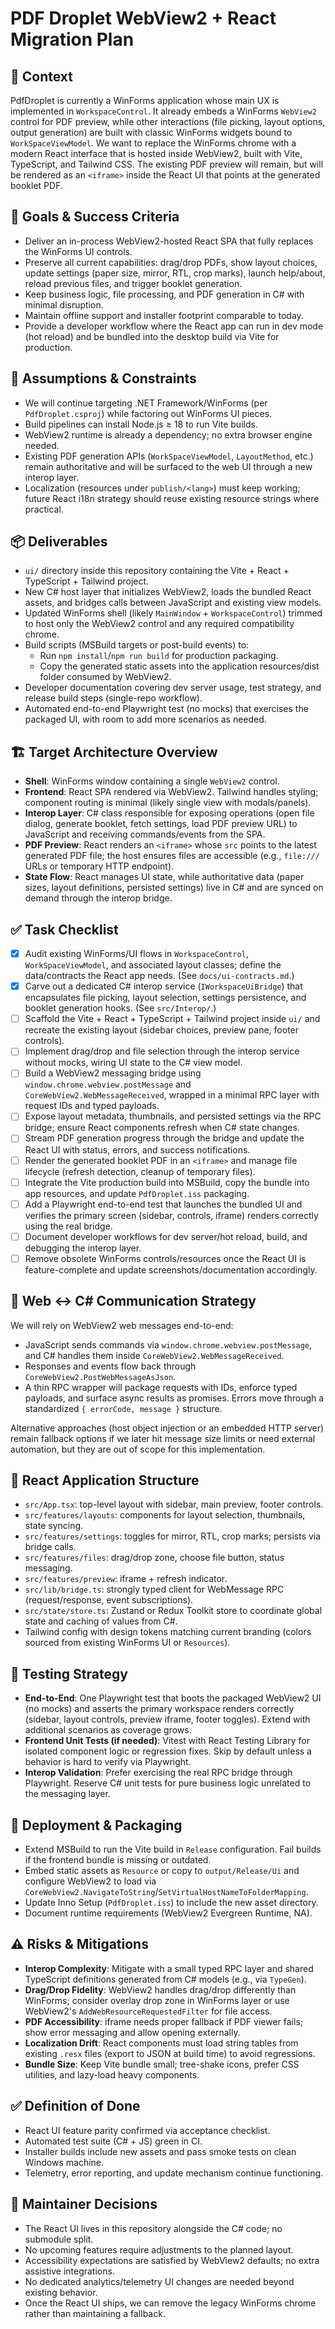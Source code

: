 # PDF Droplet WebView2 + React Migration Plan

## 🧭 Context

PdfDroplet is currently a WinForms application whose main UX is implemented in `WorkspaceControl`. It already embeds a WinForms `WebView2` control for PDF preview, while other interactions (file picking, layout options, output generation) are built with classic WinForms widgets bound to `WorkSpaceViewModel`. We want to replace the WinForms chrome with a modern React interface that is hosted inside WebView2, built with Vite, TypeScript, and Tailwind CSS. The existing PDF preview will remain, but will be rendered as an `<iframe>` inside the React UI that points at the generated booklet PDF.

## 🎯 Goals & Success Criteria

- Deliver an in-process WebView2-hosted React SPA that fully replaces the WinForms UI controls.
- Preserve all current capabilities: drag/drop PDFs, show layout choices, update settings (paper size, mirror, RTL, crop marks), launch help/about, reload previous files, and trigger booklet generation.
- Keep business logic, file processing, and PDF generation in C# with minimal disruption.
- Maintain offline support and installer footprint comparable to today.
- Provide a developer workflow where the React app can run in dev mode (hot reload) and be bundled into the desktop build via Vite for production.

## 🔧 Assumptions & Constraints

- We will continue targeting .NET Framework/WinForms (per `PdfDroplet.csproj`) while factoring out WinForms UI pieces.
- Build pipelines can install Node.js ≥ 18 to run Vite builds.
- WebView2 runtime is already a dependency; no extra browser engine needed.
- Existing PDF generation APIs (`WorkSpaceViewModel`, `LayoutMethod`, etc.) remain authoritative and will be surfaced to the web UI through a new interop layer.
- Localization (resources under `publish/<lang>`) must keep working; future React i18n strategy should reuse existing resource strings where practical.

## 📦 Deliverables

- `ui/` directory inside this repository containing the Vite + React + TypeScript + Tailwind project.
- New C# host layer that initializes WebView2, loads the bundled React assets, and bridges calls between JavaScript and existing view models.
- Updated WinForms shell (likely `MainWindow` + `WorkspaceControl`) trimmed to host only the WebView2 control and any required compatibility chrome.
- Build scripts (MSBuild targets or post-build events) to:
  - Run `npm install`/`npm run build` for production packaging.
  - Copy the generated static assets into the application resources/dist folder consumed by WebView2.
- Developer documentation covering dev server usage, test strategy, and release build steps (single-repo workflow).
- Automated end-to-end Playwright test (no mocks) that exercises the packaged UI, with room to add more scenarios as needed.

## 🏗️ Target Architecture Overview

- **Shell**: WinForms window containing a single `WebView2` control.
- **Frontend**: React SPA rendered via WebView2. Tailwind handles styling; component routing is minimal (likely single view with modals/panels).
- **Interop Layer**: C# class responsible for exposing operations (open file dialog, generate booklet, fetch settings, load PDF preview URL) to JavaScript and receiving commands/events from the SPA.
- **PDF Preview**: React renders an `<iframe>` whose `src` points to the latest generated PDF file; the host ensures files are accessible (e.g., `file:///` URLs or temporary HTTP endpoint).
- **State Flow**: React manages UI state, while authoritative data (paper sizes, layout definitions, persisted settings) live in C# and are synced on demand through the interop bridge.

## ✅ Task Checklist

- [x] Audit existing WinForms/UI flows in `WorkspaceControl`, `WorkSpaceViewModel`, and associated layout classes; define the data/contracts the React app needs. (See `docs/ui-contracts.md`.)
- [x] Carve out a dedicated C# interop service (`IWorkspaceUiBridge`) that encapsulates file picking, layout selection, settings persistence, and booklet generation hooks. (See `src/Interop/`.)
- [ ] Scaffold the Vite + React + TypeScript + Tailwind project inside `ui/` and recreate the existing layout (sidebar choices, preview pane, footer controls).
- [ ] Implement drag/drop and file selection through the interop service without mocks, wiring UI state to the C# view model.
- [ ] Build a WebView2 messaging bridge using `window.chrome.webview.postMessage` and `CoreWebView2.WebMessageReceived`, wrapped in a minimal RPC layer with request IDs and typed payloads.
- [ ] Expose layout metadata, thumbnails, and persisted settings via the RPC bridge; ensure React components refresh when C# state changes.
- [ ] Stream PDF generation progress through the bridge and update the React UI with status, errors, and success notifications.
- [ ] Render the generated booklet PDF in an `<iframe>` and manage file lifecycle (refresh detection, cleanup of temporary files).
- [ ] Integrate the Vite production build into MSBuild, copy the bundle into app resources, and update `PdfDroplet.iss` packaging.
- [ ] Add a Playwright end-to-end test that launches the bundled UI and verifies the primary screen (sidebar, controls, iframe) renders correctly using the real bridge.
- [ ] Document developer workflows for dev server/hot reload, build, and debugging the interop layer.
- [ ] Remove obsolete WinForms controls/resources once the React UI is feature-complete and update screenshots/documentation accordingly.

## 🔌 Web ↔ C# Communication Strategy

We will rely on WebView2 web messages end-to-end:

- JavaScript sends commands via `window.chrome.webview.postMessage`, and C# handles them inside `CoreWebView2.WebMessageReceived`.
- Responses and events flow back through `CoreWebView2.PostWebMessageAsJson`.
- A thin RPC wrapper will package requests with IDs, enforce typed payloads, and surface async results as promises. Errors move through a standardized `{ errorCode, message }` structure.

Alternative approaches (host object injection or an embedded HTTP server) remain fallback options if we later hit message size limits or need external automation, but they are out of scope for this implementation.

## 🧱 React Application Structure

- `src/App.tsx`: top-level layout with sidebar, main preview, footer controls.
- `src/features/layouts`: components for layout selection, thumbnails, state syncing.
- `src/features/settings`: toggles for mirror, RTL, crop marks; persists via bridge calls.
- `src/features/files`: drag/drop zone, choose file button, status messaging.
- `src/features/preview`: iframe + refresh indicator.
- `src/lib/bridge.ts`: strongly typed client for WebMessage RPC (request/response, event subscriptions).
- `src/state/store.ts`: Zustand or Redux Toolkit store to coordinate global state and caching of values from C#.
- Tailwind config with design tokens matching current branding (colors sourced from existing WinForms UI or `Resources`).

## 🧪 Testing Strategy

- **End-to-End**: One Playwright test that boots the packaged WebView2 UI (no mocks) and asserts the primary workspace renders correctly (sidebar, layout controls, preview iframe, footer toggles). Extend with additional scenarios as coverage grows.
- **Frontend Unit Tests (if needed)**: Vitest with React Testing Library for isolated component logic or regression fixes. Skip by default unless a behavior is hard to verify via Playwright.
- **Interop Validation**: Prefer exercising the real RPC bridge through Playwright. Reserve C# unit tests for pure business logic unrelated to the messaging layer.

## 🚢 Deployment & Packaging

- Extend MSBuild to run the Vite build in `Release` configuration. Fail builds if the frontend bundle is missing or outdated.
- Embed static assets as `Resource` or copy to `output/Release/Ui` and configure WebView2 to load via `CoreWebView2.NavigateToString`/`SetVirtualHostNameToFolderMapping`.
- Update Inno Setup (`PdfDroplet.iss`) to include the new asset directory.
- Document runtime requirements (WebView2 Evergreen Runtime, NA).

## ⚠️ Risks & Mitigations

- **Interop Complexity**: Mitigate with a small typed RPC layer and shared TypeScript definitions generated from C# models (e.g., via `TypeGen`).
- **Drag/Drop Fidelity**: WebView2 handles drag/drop differently than WinForms; consider overlay drop zone in WinForms layer or use WebView2's `AddWebResourceRequestedFilter` for file access.
- **PDF Accessibility**: iframe needs proper fallback if PDF viewer fails; show error messaging and allow opening externally.
- **Localization Drift**: React components must load string tables from existing `.resx` files (export to JSON at build time) to avoid regressions.
- **Bundle Size**: Keep Vite bundle small; tree-shake icons, prefer CSS utilities, and lazy-load heavy components.

## ✅ Definition of Done

- React UI feature parity confirmed via acceptance checklist.
- Automated test suite (C# + JS) green in CI.
- Installer builds include new assets and pass smoke tests on clean Windows machine.
- Telemetry, error reporting, and update mechanism continue functioning.

## 📝 Maintainer Decisions

- The React UI lives in this repository alongside the C# code; no submodule split.
- No upcoming features require adjustments to the planned layout.
- Accessibility expectations are satisfied by WebView2 defaults; no extra assistive integrations.
- No dedicated analytics/telemetry UI changes are needed beyond existing behavior.
- Once the React UI ships, we can remove the legacy WinForms chrome rather than maintaining a fallback.
